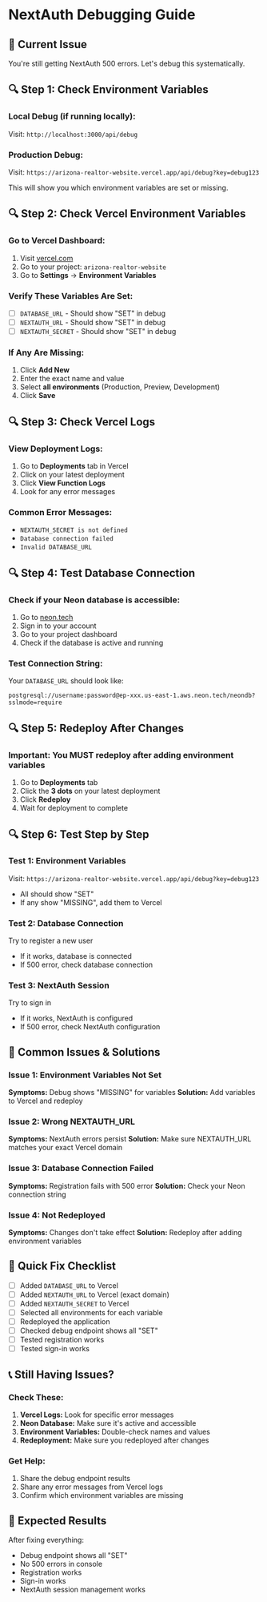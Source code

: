 # NextAuth Debugging Guide

## 🚨 Current Issue
You're still getting NextAuth 500 errors. Let's debug this systematically.

## 🔍 Step 1: Check Environment Variables

### Local Debug (if running locally):
Visit: `http://localhost:3000/api/debug`

### Production Debug:
Visit: `https://arizona-realtor-website.vercel.app/api/debug?key=debug123`

This will show you which environment variables are set or missing.

## 🔍 Step 2: Check Vercel Environment Variables

### Go to Vercel Dashboard:
1. Visit [vercel.com](https://vercel.com)
2. Go to your project: `arizona-realtor-website`
3. Go to **Settings** → **Environment Variables**

### Verify These Variables Are Set:
- [ ] `DATABASE_URL` - Should show "SET" in debug
- [ ] `NEXTAUTH_URL` - Should show "SET" in debug  
- [ ] `NEXTAUTH_SECRET` - Should show "SET" in debug

### If Any Are Missing:
1. Click **Add New**
2. Enter the exact name and value
3. Select **all environments** (Production, Preview, Development)
4. Click **Save**

## 🔍 Step 3: Check Vercel Logs

### View Deployment Logs:
1. Go to **Deployments** tab in Vercel
2. Click on your latest deployment
3. Click **View Function Logs**
4. Look for any error messages

### Common Error Messages:
- `NEXTAUTH_SECRET is not defined`
- `Database connection failed`
- `Invalid DATABASE_URL`

## 🔍 Step 4: Test Database Connection

### Check if your Neon database is accessible:
1. Go to [neon.tech](https://neon.tech)
2. Sign in to your account
3. Go to your project dashboard
4. Check if the database is active and running

### Test Connection String:
Your `DATABASE_URL` should look like:
```
postgresql://username:password@ep-xxx.us-east-1.aws.neon.tech/neondb?sslmode=require
```

## 🔍 Step 5: Redeploy After Changes

### Important: You MUST redeploy after adding environment variables
1. Go to **Deployments** tab
2. Click the **3 dots** on your latest deployment
3. Click **Redeploy**
4. Wait for deployment to complete

## 🔍 Step 6: Test Step by Step

### Test 1: Environment Variables
Visit: `https://arizona-realtor-website.vercel.app/api/debug?key=debug123`
- All should show "SET"
- If any show "MISSING", add them to Vercel

### Test 2: Database Connection
Try to register a new user
- If it works, database is connected
- If 500 error, check database connection

### Test 3: NextAuth Session
Try to sign in
- If it works, NextAuth is configured
- If 500 error, check NextAuth configuration

## 🚨 Common Issues & Solutions

### Issue 1: Environment Variables Not Set
**Symptoms:** Debug shows "MISSING" for variables
**Solution:** Add variables to Vercel and redeploy

### Issue 2: Wrong NEXTAUTH_URL
**Symptoms:** NextAuth errors persist
**Solution:** Make sure NEXTAUTH_URL matches your exact Vercel domain

### Issue 3: Database Connection Failed
**Symptoms:** Registration fails with 500 error
**Solution:** Check your Neon connection string

### Issue 4: Not Redeployed
**Symptoms:** Changes don't take effect
**Solution:** Redeploy after adding environment variables

## 🔧 Quick Fix Checklist

- [ ] Added `DATABASE_URL` to Vercel
- [ ] Added `NEXTAUTH_URL` to Vercel (exact domain)
- [ ] Added `NEXTAUTH_SECRET` to Vercel
- [ ] Selected all environments for each variable
- [ ] Redeployed the application
- [ ] Checked debug endpoint shows all "SET"
- [ ] Tested registration works
- [ ] Tested sign-in works

## 📞 Still Having Issues?

### Check These:
1. **Vercel Logs:** Look for specific error messages
2. **Neon Database:** Make sure it's active and accessible
3. **Environment Variables:** Double-check names and values
4. **Redeployment:** Make sure you redeployed after changes

### Get Help:
1. Share the debug endpoint results
2. Share any error messages from Vercel logs
3. Confirm which environment variables are missing

## 🎯 Expected Results

After fixing everything:
- Debug endpoint shows all "SET"
- No 500 errors in console
- Registration works
- Sign-in works
- NextAuth session management works
